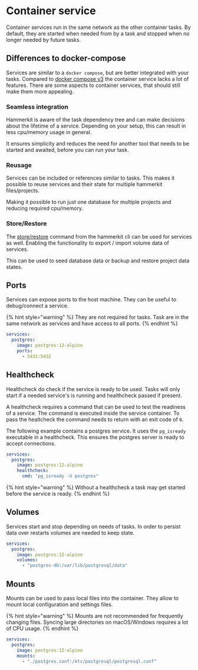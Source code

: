 # Container service
Container services run in the same network as the other container tasks.
By default, they are started when needed from by a task and stopped when no longer needed by future tasks.

## Differences to docker-compose
Services are similar to a `docker compose`, but are better integrated with your tasks.
Compared to [docker compose v3](https://docs.docker.com/compose/compose-file/) the container service lacks a lot of features.
There are some aspects to container services, that should still make them more appealing.

### Seamless integration
Hammerkit is aware of the task dependency tree and can make decisions about the lifetime of a service.
Depending on your setup, this can result in less cpu/memory usage in general.

It ensures simplicity and reduces the need for another tool that needs to be started and awaited, before you can run your task.

### Reusage
Services can be included or references similar to tasks.
This makes it possible to reuse services and their state for multiple hammerkit files/projects.

Making it possible to run just one database for multiple projects and reducing required cpu/memory. 

### Store/Restore
The [store/restore](../cli/store-restore.md) command from the hammerkit cli can be used for services as well.
Enabling the functionality to export / import volume data of services.

This can be used to seed database data or backup and restore project data states.

## Ports
Services can expose ports to the host machine.
They can be useful to debug/connect a service.

{% hint style="warning" %}
They are not required for tasks. 
Task are in the same network as services and have access to all ports.
{% endhint %}

```yaml
services:
  postgres:
    image: postgres:12-alpine
    ports:
      - 5432:5432
```

## Healthcheck
Healthcheck do check if the service is ready to be used.
Tasks will only start if a needed service's is running and healthcheck passed if present.

A healthcheck requires a command that can be used to test the readiness of a service.
The command is executed inside the service container. 
To pass the healtcheck the command needs to return with an exit code of `0`.

The following example contains a postgres service. 
It uses the `pg_isready` executable in a healthcheck.
This ensures the postgres server is ready to accept connections. 
 
```yaml
services:
  postgres:
    image: postgres:12-alpine
    healthcheck:
      cmd: "pg_isready -U postgres"
```

{% hint style="warning" %}
Without a healthcheck a task may get started before the service is ready. 
{% endhint %}

## Volumes
Services start and stop depending on needs of tasks. 
In order to persist data over restarts volumes are needed to keep state.

```yaml
services:
  postgres:
    image: postgres:12-alpine
    volumes:
      - "postgres-db:/var/lib/postgresql/data"
```

## Mounts
Mounts can be used to pass local files into the container.
They allow to mount local configuration and settings files.

{% hint style="warning" %}
Mounts are not recommended for frequently changing files. 
Syncing large directories on macOS/Windows requires a lot of CPU usage.
{% endhint %}


```yaml
services:
  postgres:
    image: postgres:12-alpine
    mounts:
      - "./postgres.conf:/etc/postgresql/postgresql.conf"
```
